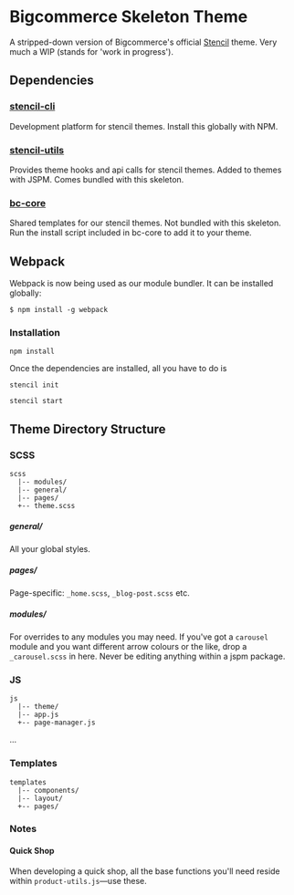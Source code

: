 
# Bigcommerce Skeleton Theme

A stripped-down version of Bigcommerce's official [Stencil](https://github.com/bigcommerce/stencil) theme. Very much a WIP (stands for 'work in progress').


## Dependencies

### [stencil-cli](https://github.com/bigcommerce/stencil-cli)

Development platform for stencil themes. Install this globally with NPM.

### [stencil-utils](https://github.com/bigcommerce/stencil-utils)

Provides theme hooks and api calls for stencil themes. Added to themes with JSPM. Comes bundled with this skeleton.

### [bc-core](https://bitbucket.org/pixelunion/bc-core)

Shared templates for our stencil themes. Not bundled with this skeleton. Run the install script included in bc-core to add it to your theme.


## Webpack

Webpack is now being used as our module bundler. It can be installed globally:

```
$ npm install -g webpack
```

### Installation

```
npm install
```

Once the dependencies are installed, all you have to do is

```
stencil init

stencil start
```


## Theme Directory Structure

### SCSS
```
scss
  |-- modules/
  |-- general/
  |-- pages/
  +-- theme.scss

```

##### general/
All your global styles.

##### pages/
Page-specific: `_home.scss`, `_blog-post.scss` etc.

##### modules/
For overrides to any modules you may need. If you've got a `carousel` module and you want different arrow colours or the like, drop a `_carousel.scss` in here. Never be editing anything within a jspm package.

### JS
```
js
  |-- theme/
  |-- app.js
  +-- page-manager.js

```
...

### Templates
```
templates
  |-- components/
  |-- layout/
  +-- pages/

```

### Notes

#### Quick Shop
When developing a quick shop, all the base functions you'll need reside within `product-utils.js`—use these.


